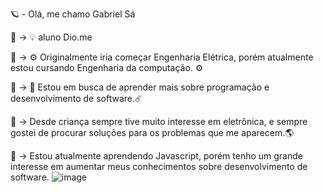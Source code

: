 🪐  -  Olá, me chamo Gabriel Sá

📌 → 💡 aluno Dio.me

📌 → ⚙️ Originalmente iria começar Engenharia Elétrica, porém atualmente estou cursando Engenharia da computação. ⚙️

📌 → 🔧 Estou em busca de aprender mais sobre programação e desenvolvimento de software.☄️

📌 → Desde criança sempre tive muito interesse em eletrônica, e sempre gostei de procurar soluções para os problemas que me aparecem.🌎

📌 → Estou atualmente aprendendo Javascript, porém tenho um grande interesse em aumentar meus conhecimentos sobre desenvolvimento de software. 
![image](https://github.com/Gabriel-S4/dio-lab-open-source/assets/155675504/83e564db-66d4-4959-a4ef-e88f47023359)

